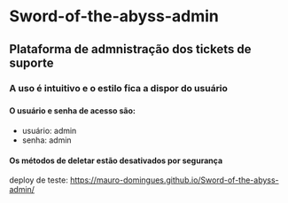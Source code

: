 ﻿# Sword-of-the-abyss-admin

<h2>Plataforma de admnistração dos tickets de suporte</h2> 
<h3>A uso é intuitivo e o estilo fica a dispor do usuário<h3>
<h4>O usuário e senha de acesso são:</h4>
<ul>
    <li>usuário: admin</li>
    <li>senha: admin</li>
</ul>
<h4>Os métodos de deletar estão desativados por segurança</h4>

deploy de teste: https://mauro-domingues.github.io/Sword-of-the-abyss-admin/
